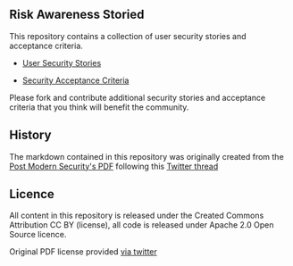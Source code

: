 ## Risk Awareness Storied


This repository contains a collection of user security stories and acceptance criteria.

- [User Security Stories](user-security-stories.md)

- [Security Acceptance Criteria](security-acceptance-criteria.md)

Please fork and contribute additional security stories and acceptance criteria that you think will benefit the community.

## History

The markdown contained in this repository was originally created from the [Post Modern Security's PDF](https://edition.cnn.com) following this [Twitter thread](https://twitter.com/xxx)

## Licence

All content in this repository is released under the Created Commons Attribution CC BY (license), all code is released under Apache 2.0 Open Source licence.

Original PDF license provided [via twitter](https://twitter.com/xxx)
